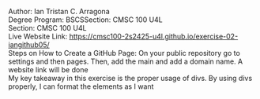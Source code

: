 Author: Ian Tristan C. Arragona<br>
Degree Program: BSCSSection: CMSC 100 U4L<br>
Section: CMSC 100 U4L<br>
Live Website Link: https://cmsc100-2s2425-u4l.github.io/exercise-02-iangithub05/<br>
Steps on How to Create a GitHub Page: On your public repository go to settings and then pages. Then, add the main and add a domain name. A website link will be done<br>
My key takeaway in this exercise is the proper usage of divs. By using divs properly, I can format the elements as I want<br>